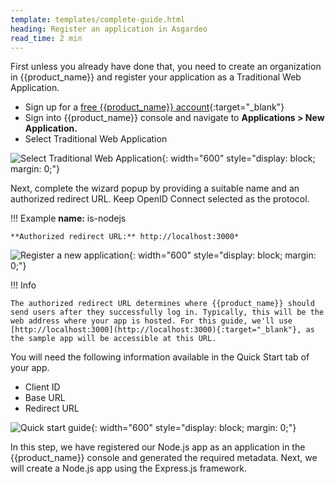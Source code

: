```yaml
---
template: templates/complete-guide.html
heading: Register an application in Asgardeo
read_time: 2 min
---
```


First unless you already have done that, you need to create an organization in {{product_name}} and register your application as a Traditional Web Application.

* Sign up for a [free {{product_name}} account](https://wso2.com/asgardeo/docs/get-started/create-asgardeo-account/){:target="_blank"}
* Sign into {{product_name}} console and navigate to **Applications > New Application.**
* Select Traditional Web Application

![Select Traditional Web Application]({{base_path}}/complete-guides/nodejs/assets/img/image5.png){: width="600" style="display: block; margin: 0;"}  
  
Next, complete the wizard popup by providing a suitable name and an authorized redirect URL. Keep OpenID Connect selected as the protocol.

!!! Example
    **name:** is-nodejs
    
    **Authorized redirect URL:** http://localhost:3000*

![Register a new application]({{base_path}}/complete-guides/nodejs/assets/img/image8.png){: width="600" style="display: block; margin: 0;"}

!!! Info

    The authorized redirect URL determines where {{product_name}} should send users after they successfully log in. Typically, this will be the web address where your app is hosted. For this guide, we'll use [http://localhost:3000](http://localhost:3000){:target="_blank"}, as the sample app will be accessible at this URL.


    
You will need the following information available in the Quick Start tab of your app.

* Client ID
* Base URL
* Redirect URL

![Quick start guide]({{base_path}}/complete-guides/nodejs/assets/img/image9.png){: width="600" style="display: block; margin: 0;"}

In this step, we have registered our Node.js app as an application in the {{product_name}} console and generated the required metadata. Next, we will create a Node.js app using the Express.js framework.
